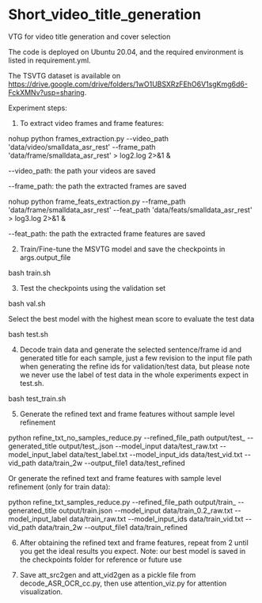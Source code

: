 # Short_video_title_generation
VTG for video title generation and cover selection

The code is deployed on Ubuntu 20.04, and the required environment is listed in requirement.yml.

The TSVTG dataset is available on https://drive.google.com/drive/folders/1wO1UBSXRzFEhO6V1sgKmg6d6-FckXMNv?usp=sharing.

Experiment steps:

1. To extract video frames and frame features:

nohup python frames_extraction.py --video_path 'data/video/smalldata_asr_rest' --frame_path 'data/frame/smalldata_asr_rest' > log2.log 2>&1 &

--video_path: the path your videos are saved

--frame_path: the path the extracted frames are saved

nohup python frame_feats_extraction.py --frame_path 'data/frame/smalldata_asr_rest' --feat_path 'data/feats/smalldata_asr_rest' > log3.log 2>&1 &

--feat_path: the path the extracted frame features are saved

2. Train/Fine-tune the MSVTG model and save the checkpoints in args.output_file

bash train.sh

3. Test the checkpoints using the validation set

bash val.sh

Select the best model with the highest mean score to evaluate the test data

bash test.sh

4. Decode train data and generate the selected sentence/frame id and generated title for each sample,
just a few revision to the input file path when generating the refine ids for validation/test data, but please note we never use the label of test data in the whole experiments expect in test.sh.

bash test_train.sh

5. Generate the refined text and frame features without sample level refinement

python refine_txt_no_samples_reduce.py --refined_file_path output/test_ --generated_title output/test_.json --model_input data/test_raw.txt --model_input_label data/test_label.txt --model_input_ids data/test_vid.txt --vid_path data/train_2w --output_file1 data/test_refined

Or generate the refined text and frame features with sample level refinement (only for train data):

python refine_txt_samples_reduce.py --refined_file_path output/train_ --generated_title output/train.json --model_input data/train_0.2_raw.txt --model_input_label data/train_raw.txt --model_input_ids data/train_vid.txt --vid_path data/train_2w --output_file1 data/train_refined

6. After obtaining the refined text and frame features, repeat from 2 until you get the ideal results you expect.
Note: our best model is saved in the checkpoints folder for reference or future use

7. Save att_src2gen and att_vid2gen as a pickle file from decode_ASR_OCR_cc.py, then use attention_viz.py for attention visualization.

